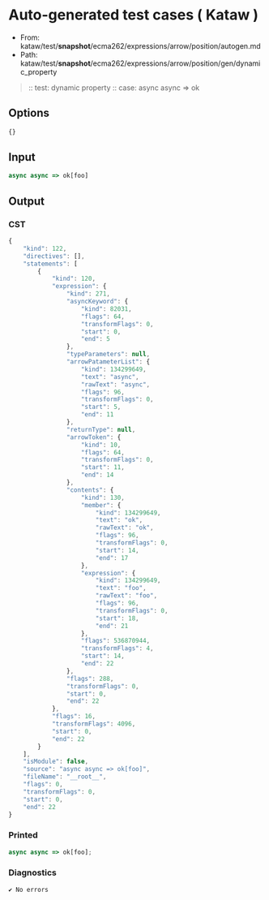 # Auto-generated test cases ( Kataw )
- From: kataw/test/__snapshot__/ecma262/expressions/arrow/position/autogen.md
- Path: kataw/test/__snapshot__/ecma262/expressions/arrow/position/gen/dynamic_property
> :: test: dynamic property
> :: case: async async => ok
## Options

`````js
{}
`````
## Input

`````js
async async => ok[foo]
`````
## Output

### CST

```javascript
{
    "kind": 122,
    "directives": [],
    "statements": [
        {
            "kind": 120,
            "expression": {
                "kind": 271,
                "asyncKeyword": {
                    "kind": 82031,
                    "flags": 64,
                    "transformFlags": 0,
                    "start": 0,
                    "end": 5
                },
                "typeParameters": null,
                "arrowPatameterList": {
                    "kind": 134299649,
                    "text": "async",
                    "rawText": "async",
                    "flags": 96,
                    "transformFlags": 0,
                    "start": 5,
                    "end": 11
                },
                "returnType": null,
                "arrowToken": {
                    "kind": 10,
                    "flags": 64,
                    "transformFlags": 0,
                    "start": 11,
                    "end": 14
                },
                "contents": {
                    "kind": 130,
                    "member": {
                        "kind": 134299649,
                        "text": "ok",
                        "rawText": "ok",
                        "flags": 96,
                        "transformFlags": 0,
                        "start": 14,
                        "end": 17
                    },
                    "expression": {
                        "kind": 134299649,
                        "text": "foo",
                        "rawText": "foo",
                        "flags": 96,
                        "transformFlags": 0,
                        "start": 18,
                        "end": 21
                    },
                    "flags": 536870944,
                    "transformFlags": 4,
                    "start": 14,
                    "end": 22
                },
                "flags": 288,
                "transformFlags": 0,
                "start": 0,
                "end": 22
            },
            "flags": 16,
            "transformFlags": 4096,
            "start": 0,
            "end": 22
        }
    ],
    "isModule": false,
    "source": "async async => ok[foo]",
    "fileName": "__root__",
    "flags": 0,
    "transformFlags": 0,
    "start": 0,
    "end": 22
}
```

### Printed

```javascript
async async => ok[foo];
```

### Diagnostics

```javascript
✔ No errors
```

